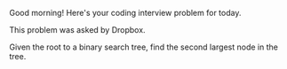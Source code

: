 Good morning! Here's your coding interview problem for today.This problem was asked by Dropbox.Given the root to a binary search tree, find the second largest node in thetree.